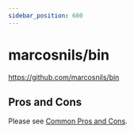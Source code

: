 ```yaml
---
sidebar_position: 600
---
```


# marcosnils/bin

https://github.com/marcosnils/bin

## Pros and Cons

Please see [Common Pros and Cons](common.md).

